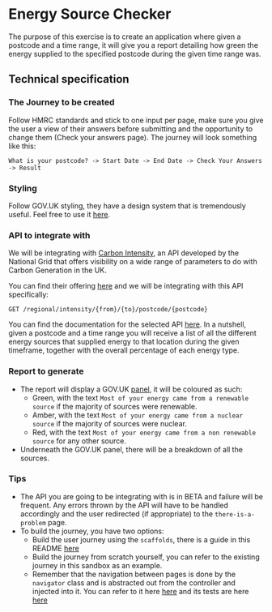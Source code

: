 # Energy Source Checker

The purpose of this exercise is to create an application where given a postcode and a time range, it will give you a report detailing how green the energy supplied to the specified postcode during the given time range was.

## Technical specification

### The Journey to be created

Follow HMRC standards and stick to one input per page, make sure you give the user a view of their answers before submitting and the opportunity to change them (Check your answers page). The journey will look something like this:

`What is your postcode? -> Start Date -> End Date -> Check Your Answers -> Result`

### Styling

Follow GOV.UK styling, they have a design system that is tremendously useful. Feel free to use it [here](https://design-system.service.gov.uk/).

### API to integrate with

We will be integrating with [Carbon Intensity](https://carbonintensity.org.uk/), an API developed by the National Grid that offers visibility on a wide range of parameters to do with Carbon Generation in the UK.

You can find their offering [here](https://api.carbonintensity.org.uk/) and we will be integrating with this API specifically: 

`GET /regional/intensity/{from}/{to}/postcode/{postcode}`

You can find the documentation for the selected API [here](https://carbon-intensity.github.io/api-definitions/#get-regional-intensity-from-to-postcode-postcode). In a nutshell, given a postcode and a time range you will receive a list of all the different energy sources that supplied energy to that location during the given timeframe, together with the overall percentage of each energy type.

### Report to generate

- The report will display a GOV.UK [panel](https://design-system.service.gov.uk/), it will be coloured as such:
  - Green, with the text `Most of your energy came from a renewable source` if the majority of sources were renewable.
  - Amber, with the text `Most of your energy came from a nuclear source` if the majority of sources were nuclear.
  - Red, with the text `Most of your energy came from a non renewable source` for any other source.
- Underneath the GOV.UK panel, there will be a breakdown of all the sources.

### Tips

- The API you are going to be integrating with is in BETA and failure will be frequent. Any errors thrown by the API will have to be handled accordingly and the user redirected (if appropriate) to the `there-is-a-problem` page.
- To build the journey, you have two options:
  - Build the user journey using the `scaffolds`, there is a guide in this README [here](https://github.com/hmrc/hmrc-frontend-scaffold.g8#adding-new-pages-using-scaffolds)
  - Build the journey from scratch yourself, you can refer to the existing journey in this sandbox as an example. 
  - Remember that the navigation between pages is done by the `navigator` class and is abstracted out from the controller and injected into it. You can refer to it here [here](https://github.com/opencastsoftware/hmrc-frontend-sandbox/blob/master/app/navigation/Navigator.scala) and its tests are here [here](https://github.com/opencastsoftware/hmrc-frontend-sandbox/blob/master/test/navigation/NavigatorSpec.scala)
